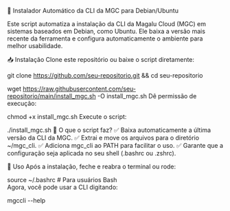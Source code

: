 🚀 Instalador Automático da CLI da MGC para Debian/Ubuntu

Este script automatiza a instalação da CLI da Magalu Cloud (MGC) em sistemas baseados em Debian, como Ubuntu. Ele baixa a versão mais recente da ferramenta e configura automaticamente o ambiente para melhor usabilidade.

📥 Instalação
Clone este repositório ou baixe o script diretamente:

git clone https://github.com/seu-repositorio.git && cd seu-repositorio

wget https://raw.githubusercontent.com/seu-repositorio/main/install_mgc.sh -O install_mgc.sh
Dê permissão de execução:

chmod +x install_mgc.sh
Execute o script:

./install_mgc.sh
🔧 O que o script faz?
✅ Baixa automaticamente a última versão da CLI da MGC.
✅ Extrai e move os arquivos para o diretório ~/mgc_cli.
✅ Adiciona mgc_cli ao PATH para facilitar o uso.
✅ Garante que a configuração seja aplicada no seu shell (.bashrc ou .zshrc).

🎯 Uso
Após a instalação, feche e reabra o terminal ou rode:

source ~/.bashrc  # Para usuários Bash  
Agora, você pode usar a CLI digitando:

mgccli --help